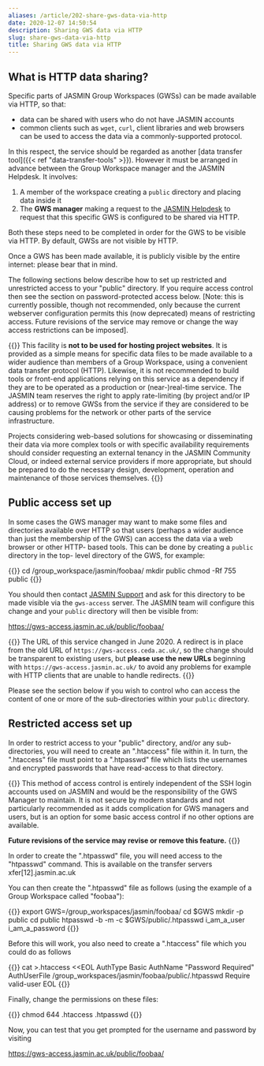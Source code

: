 ```yaml
---
aliases: /article/202-share-gws-data-via-http
date: 2020-12-07 14:50:54
description: Sharing GWS data via HTTP
slug: share-gws-data-via-http
title: Sharing GWS data via HTTP
---
```


## What is HTTP data sharing?

Specific parts of JASMIN Group Workspaces (GWSs) can be made available via
HTTP, so that:

- data can be shared with users who do not have JASMIN accounts
- common clients such as `wget`, `curl`, client libraries and web browsers can be used to access the data via a commonly-supported protocol.

In this respect, the service should be regarded as another [data transfer
tool]({{< ref "data-transfer-tools" >}}). However it must be arranged in
advance between the Group Workspace manager and the JASMIN Helpdesk. It
involves:

1. A member of the workspace creating a `public` directory and placing data inside it
2. The **GWS manager** making a request to the [JASMIN Helpdesk](mailto:support@jasmin.ac.uk) to request that this specific GWS is configured to be shared via HTTP.

Both these steps need to be completed in order for the GWS to be visible via
HTTP. By default, GWSs are not visible by HTTP.

Once a GWS has been made available, it is publicly visible by the entire
internet: please bear that in mind.

The following sections below describe how to set up restricted and
unrestricted access to your "public" directory. If you require access control
then see the section on password-protected access below. [Note: this is
currently possible, though not recommended, only because the current webserver
configuration permits this (now deprecated) means of restricting access.
Future revisions of the service may remove or change the way access
restrictions can be imposed].

{{<alert type="danger">}}
This facility is **not to be used for hosting project websites**. It is
provided as a simple means for specific data files to be made available to a
wider audience than members of a Group Workspace, using a convenient data
transfer protocol (HTTP). Likewise, it is not recommended to build tools or
front-end applications relying on this service as a dependency if they are to
be operated as a production or (near-)real-time service. The JASMIN team
reserves the right to apply rate-limiting (by project and/or IP address) or to
remove GWSs from the service if they are considered to be causing problems for
the network or other parts of the service infrastructure.

Projects considering web-based solutions for showcasing or disseminating their
data via more complex tools or with specific availability requirements should
consider requesting an external tenancy in the JASMIN Community Cloud, or
indeed external service providers if more appropriate, but should be prepared to
do the necessary design, development, operation and maintenance of those
services themselves.
{{</alert>}}

## Public access set up

In some cases the GWS manager may want to make some files and directories
available over HTTP so that users (perhaps a wider audience than just the
membership of the GWS) can access the data via a web browser or other HTTP-
based tools. This can be done by creating a `public` directory in the top-
level directory of the GWS, for example:

{{<command user="user" host="sci1">}}
cd /group_workspace/jasmin/foobaa/
mkdir public 
chmod -Rf 755 public
{{</command>}}

You should then contact [JASMIN Support](mailto:support@jasmin.ac.uk) and ask
for this directory to be made visible via the `gws-access` server. The JASMIN
team will configure this change and your `public` directory will then be
visible from:

https://gws-access.jasmin.ac.uk/public/foobaa/

{{<alert type="info">}}
The URL of this service changed in June 2020. A redirect
is in place from the old URL of `https://gws-access.ceda.ac.uk/`, so the change
should be transparent to existing users, but **please use the new URLs**
beginning with `https://gws-access.jasmin.ac.uk/` to avoid any problems for
example with HTTP clients that are unable to handle redirects.
{{</alert>}}

Please see the section below if you wish to control who can access the content
of one or more of the sub-directories within your `public` directory.

## Restricted access set up

In order to restrict access to your "public" directory, and/or any sub-
directories, you will need to create an ".htaccess" file within it. In turn,
the ".htaccess" file must point to a ".htpasswd" file which lists the
usernames and encrypted passwords that have read-access to that directory.

{{<alert type="danger">}}
This method of access control is entirely independent of the SSH login
accounts used on JASMIN and would be the responsibility of the GWS Manager to
maintain. It is not secure by modern standards and not particularly
recommended as it adds complication for GWS managers and users, but is an
option for some basic access control if no other options are available.

**Future
revisions of the service may revise or remove this feature.**
{{</alert>}}

In order to create the ".htpasswd" file, you will need access to the
"htpasswd" command. This is available on the transfer servers
xfer[12].jasmin.ac.uk

You can then create the ".htpasswd" file as follows (using the example of a
Group Workspace called "foobaa"):

{{<command user="user" host="sci1">}}
export GWS=/group_workspaces/jasmin/foobaa/
cd $GWS
mkdir -p public 
cd public
htpasswd -b -m -c $GWS/public/.htpasswd i_am_a_user i_am_a_password
{{</command>}}

Before this will work, you also need to create a ".htaccess" file which you
could do as follows

{{<command user="user" host="sci1">}}
cat >.htaccess <<EOL
AuthType Basic
AuthName "Password Required"
AuthUserFile /group_workspaces/jasmin/foobaa/public/.htpasswd
Require valid-user
EOL
{{</command>}}

Finally, change the permissions on these files:

{{<command user="user" host="sci1">}}
chmod 644 .htaccess .htpasswd
{{</command>}}

Now, you can test that you get prompted for the username and password by
visiting

https://gws-access.jasmin.ac.uk/public/foobaa/
